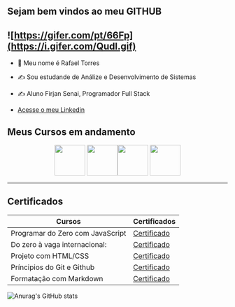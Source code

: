 <!---
- 👋 Hi, I’m RafaelTorres700
- 👀 I’m interested in ...
- 🌱 I’m currently learning ...
- 💞️ I’m looking to collaborate on ...
- 📫 How to reach me ...
- 😄 Pronouns: ...
- ⚡ Fun fact: ...

RafaelTorres700/RafaelTorres700 is a ✨ special ✨ repository because its `README.md` (this file) appears on your GitHub profile.
You can click the Preview link to take a look at your changes.
--->

## Sejam bem vindos ao meu GITHUB
![https://gifer.com/pt/66Fp](https://i.gifer.com/Qudl.gif)
----------------------------------------------------
- 🥸 Meu nome é Rafael Torres
- ✍️ Sou estudande de Análize e Desenvolvimento de Sistemas
- ✍️ Aluno Firjan Senai, Programador Full Stack

  
- [ Acesse o meu Linkedin](https://www.linkedin.com/in/rafael-torres-447468353/)

 ## Meus Cursos em andamento
<p align="center">
<img src="https://cdn.jsdelivr.net/gh/devicons/devicon@latest/icons/javascript/javascript-original.svg" width="70px">      <img src="https://cdn.jsdelivr.net/gh/devicons/devicon@latest/icons/html5/html5-original-wordmark.svg" width="70px"><img src="https://cdn.jsdelivr.net/gh/devicons/devicon@latest/icons/css3/css3-original-wordmark.svg" width="70px">          <img src="https://cdn.jsdelivr.net/gh/devicons/devicon@latest/icons/github/github-original-wordmark.svg" width="70px">
  
---------------------------------------------------------------
## Certificados

|Cursos                          |Certificados|
|--------------------------------|------------|
|Programar do Zero com JavaScript|[Certificado](https://hermes.dio.me/certificates/PYFEBL2D.pdf)|
|Do zero à vaga internacional:   |[Certificado](https://hermes.dio.me/certificates/CS9DG2W2.pdf)|
|Projeto com HTML/CSS            |[Certificado](https://hermes.dio.me/certificates/UPEZDLRT.pdf)|
|Príncipios do Git e Github      |[Certificado](https://hermes.dio.me/certificates/BCKBP7FU.pdf)|
|Formatação com Markdown         |[Certificado](https://hermes.dio.me/certificates/UU42PZEB.pdf)|

![Anurag's GitHub stats](https://github-readme-stats.vercel.app/api?username=RafaelTorres700&theme=dark&show_icons=true)
